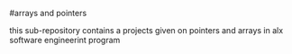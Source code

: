 #arrays and pointers

this sub-repository contains a projects given on pointers and arrays in alx software engineerint program 




